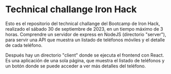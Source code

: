 # Technical challange Iron Hack

Esto es el repositorio del technical challange del Bootcamp de Iron Hack, realizado el sábado 30 de septiembre de 2023, en un tiempo máximo de 3 horas. Comprendre un servidor de express en NodeJS (directorio "server"), para servir una API que muestra un listado de teléfonos móviles y el detalle de cada teléfono.

Después hay un directorio "client" donde se ejecuta el frontend con React. Es una aplicación de una sola página, que muestra el listado de teléfonos y un botón donde se puede acceder a ver más detalles del teléfono.
